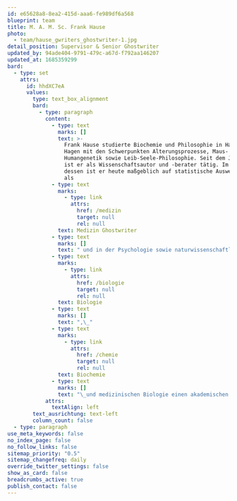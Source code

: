 ```yaml
---
id: e65628a8-8ea2-415d-aaa6-fe989df6a568
blueprint: team
title: M. A. M. Sc. Frank Hause
photo:
  - team/hause_gwriters_ghostwriter-1.jpg
detail_position: Supervisor & Senior Ghostwriter
updated_by: 94ade404-9791-479c-a67d-f792aa146207
updated_at: 1685359299
bard:
  - type: set
    attrs:
      id: hhdXC7eA
      values:
        type: text_box_alignment
        bard:
          - type: paragraph
            content:
              - type: text
                marks: []
                text: >-
                  Frank Hause studierte Biochemie und Philosophie in Halle und
                  Hagen mit den Schwerpunkten Alterungsprozesse, Maus- und
                  Humangenetik sowie Leib-Seele-Philosophie. Seit dem Jahr 2015
                  ist er als Wissenschaftsautor und -berater tätig. Im Zuge
                  dessen ist er heute maßgeblich auf statistische Auswertungen
                  als
              - type: text
                marks:
                  - type: link
                    attrs:
                      href: /medizin
                      target: null
                      rel: null
                text: Medizin Ghostwriter
              - type: text
                marks: []
                text: " und in der Psychologie sowie naturwissenschaftlichen Fachbereichen spezialisiert, wozu auch Beratungen und Coaching im Bereich der Statistik gehören. Seine herausragende Kompetenz und Vielseitigkeit zeigt sich auch in seiner fachlichen Ausrichtung, da er nicht nur in den naturwissenschaftlichen Fachbereichen der "
              - type: text
                marks:
                  - type: link
                    attrs:
                      href: /biologie
                      target: null
                      rel: null
                text: Biologie
              - type: text
                marks: []
                text: ",\_"
              - type: text
                marks:
                  - type: link
                    attrs:
                      href: /chemie
                      target: null
                      rel: null
                text: Biochemie
              - type: text
                marks: []
                text: "\_und medizinischen Biologie einen akademischen Hintergrund vorweisen kann, sondern auch im geisteswissenschaftlichen Fachbereichen der theoretischen und praktischen Philosophie."
            attrs:
              textAlign: left
        text_ausrichtung: text-left
        column_count: false
  - type: paragraph
use_meta_keywords: false
no_index_page: false
no_follow_links: false
sitemap_priority: "0.5"
sitemap_changefreq: daily
override_twitter_settings: false
show_as_card: false
breadcrumbs_active: true
publish_contact: false
---
```

